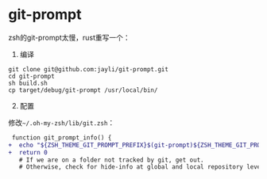 # git-prompt

zsh的git-prompt太慢，rust重写一个：

1. 编译

```
git clone git@github.com:jayli/git-prompt.git
cd git-prompt
sh build.sh
cp target/debug/git-prompt /usr/local/bin/
```

2. 配置

修改`~/.oh-my-zsh/lib/git.zsh`：

```diff
 function git_prompt_info() {
+  echo "${ZSH_THEME_GIT_PROMPT_PREFIX}$(git-prompt)${ZSH_THEME_GIT_PROMPT_SUFFIX}"
+  return 0
   # If we are on a folder not tracked by git, get out.
   # Otherwise, check for hide-info at global and local repository level
```
